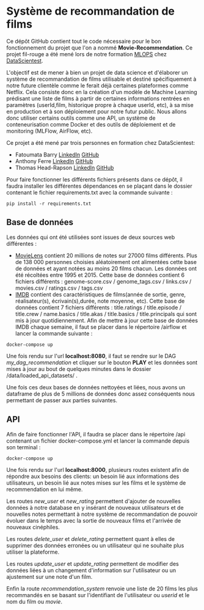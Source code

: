 # Système de recommandation de films

Ce dépôt GitHub contient tout le code nécessaire pour le bon fonctionnement du projet que l'on a nommé **Movie-Recommendation**. Ce projet fil-rouge a été mené lors de notre formation [MLOPS](https://datascientest.com/formation-ml-ops) chez [DataScientest](https://datascientest.com/).

L'objectif est de mener à bien un projet de data science et d'élaborer un système de recommandation de films utilisable et destiné spécifiquement à notre future clientèle comme le ferait déjà certaines plateformes comme Netflix. Cela consiste donc en la création d'un modèle de Machine Learning prédisant une liste de films à partir de certaines informations rentrées en paramètres (userId,film, historique propre à chaque userId, etc), à sa mise en production et à son déploiement pour notre futur public. Nous allons donc utiliser certains outils comme une API, un système de conteneurisation comme Docker et des outils de déploiement et de monitoring (MLFlow, AirFlow, etc).

Ce projet a été mené par trois personnes en formation chez DataScientest:

- Fatoumata Barry [LinkedIn]() [GitHub](https://github.com/Barry-ta?tab=repositories)
- Anthony Ferre [LinkedIn](www.linkedin.com/in/anthony-ferre-6bb5b7172) [GitHub](https://github.com/anthoferre?tab=repositories)
- Thomas Head-Rapson [LinkedIn](https://www.linkedin.com/in/thomas-head-rapson-132008135/) [GitHub](https://github.com/thomasheadrapson?tab=repositories)

Pour faire fonctionner les différents fichiers présents dans ce dépôt, il faudra installer les différentes dépendances en se plaçant dans le dossier contenant le fichier requirements.txt avec la commande suivante :

```
pip install -r requirements.txt
```

## Base de données
Les données qui ont été utilisées sont issues de deux sources web différentes :
- [MovieLens](https://grouplens.org/datasets/movielens/20m/) contient 20 millions de notes sur 27000 films différents. Plus de 138 000 personnes choisies aléatoirement ont alimentées cette base de données et ayant notées au moins 20 films chacun. Les données ont été récoltées entre 1995 et 2015. Cette base de données contient 6 fichiers différents : genome-score.csv / genome_tags.csv / links.csv / movies.csv / ratings.csv / tags.csv
- [IMDB](https://developer.imdb.com/non-commercial-datasets/) contient des caractéristiques de films(année de sortie, genre, réalisateur(s), écrivain(s),durée, note moyenne, etc). Cette base de données contient 7 fichiers différents : title.ratings / title.episode / title.crew / name.basics / title.akas / title.basics / title.principals qui sont mis à jour quotidiennement. Afin de mettre à jour cette base de données IMDB chaque semaine, il faut se placer dans le répertoire /airflow et lancer la commande suivante :
```
docker-compose up
```

Une fois rendu sur l'url **localhost:8080**, il faut se rendre sur le DAG *my_dag_recommendation* et cliquer sur le bouton **PLAY** et les données sont mises à jour au bout de quelques minutes dans le dossier /data/loaded_api_datasets/ .

Une fois ces deux bases de données nettoyées et liées, nous avons un dataframe de plus de 5 millions de données donc assez conséquents nous permettant de passer aux parties suivantes.

## API
Afin de faire fonctionner l'API, il faudra se placer dans le répertoire /api contenant un fichier docker-compose.yml et lancer la commande depuis son terminal : 

```
docker-compose up
```

Une fois rendu sur l'url **localhost:8000**, plusieurs routes existent afin de répondre aux besoins des clients: un besoin lié aux informations des utilisateurs, un besoin lié aux notes mises sur les films et le système de recommendation en lui même.

Les routes *new_user* et *new_rating* permettent d'ajouter de nouvelles données à notre database en y insérant de nouveaux utilisateurs et de nouvelles notes permettant à notre système de recommandation de pouvoir évoluer dans le temps avec la sortie de nouveaux films et l'arrivée de nouveaux cinéphiles.

Les routes *delete_user* et *delete_rating* permettent quant à elles de supprimer des données erronées ou un utilisateur qui ne souhaite plus utiliser la plateforme.

Les routes *update_user* et *update_rating* permettent de modifier des données liées à un changement d'information sur l'utilisateur ou un ajustement sur une note d'un film.

Enfin la route *recommendation_system* renvoie une liste de 20 films les plus recommandés en se basant sur l'identifiant de l'utilisateur ou *userid* et le nom du film ou *movie*.
